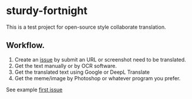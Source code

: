 # sturdy-fortnight
This is a test project for open-source style collaborate translation.

## Workflow.
1. Create an [issue](https://github.com/nhaar2/sturdy-fortnight/issues/new?assignees=&labels=new&template=issue-template.md&title=) by submit an URL or screenshot need to be translated.
2. Get the text manually or by OCR software.
3. Get the translated text using Google or DeepL Translate
4. Get the meme/image by Photoshop or whatever program you prefer.

See example [first issue](https://github.com/nhaar2/sturdy-fortnight/issues/1) 
